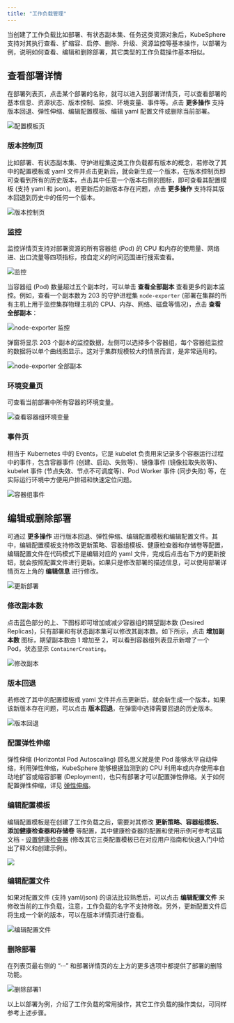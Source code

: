 ```yaml
---
title: "工作负载管理"
---
```


当创建了工作负载比如部署、有状态副本集、任务这类资源对象后，KubeSphere 支持对其执行查看、扩缩容、启停、删除、升级、资源监控等基本操作，以部署为例，说明如何查看、编辑和删除部署，其它类型的工作负载操作基本相似。

## 查看部署详情 

在部署列表页，点击某个部署的名称，就可以进入到部署详情页，可以查看部署的基本信息、资源状态、版本控制、监控、环境变量、事件等。点击 **更多操作** 支持版本回退、弹性伸缩、编辑配置模板、编辑 yaml 配置文件或删除当前部署。

![配置模板页](/ae_deployment_details1.png)

### 版本控制页

比如部署、有状态副本集、守护进程集这类工作负载都有版本的概念，若修改了其中的配置模板或 yaml 文件并点击更新后，就会新生成一个版本，在版本控制页即可查看到所有的历史版本，点击其中任意一个版本右侧的图标，即可查看其配置模板 (支持 yaml 和 json)。若更新后的新版本存在问题，点击 **更多操作** 支持将其版本回退到历史中的任何一个版本。

![版本控制页](/ae_deployment_details_resource.png)

### 监控

监控详情页支持对部署资源的所有容器组 (Pod) 的 CPU 和内存的使用量、网络进、出口流量等四项指标，按自定义的时间范围进行搜索查看。

![监控](/deployment-monitoring.png)

当容器组 (Pod) 数量超过五个副本时，可以单击 **查看全部副本** 查看更多的副本监控。例如，查看一个副本数为 203 的守护进程集 `node-exporter` (部署在集群的所有主机上用于监控集群物理主机的 CPU、内存、网络、磁盘等情况)，点击 **查看全部副本**：

![node-exporter 监控](/node-exporter-monitoring.png)

弹窗将显示 203 个副本的监控数据，左侧可以选择多个容器组，每个容器组监控的数据将以单个曲线图显示。这对于集群规模较大的情景而言，是非常适用的。

![node-exporter 全部副本](/node-exporter-monitoring-lists.png)

### 环境变量页

可查看当前部署中所有容器的环境变量。

![查看容器组环境变量](/ae_deployment_details_env.png)

### 事件页

相当于 Kubernetes 中的 Events，它是 kubelet 负责用来记录多个容器运行过程中的事件，包含容器事件 (创建、启动、失败等)、镜像事件 (镜像拉取失败等)、kubelet 事件 (节点失效、节点不可调度等)、Pod Worker 事件 (同步失败) 等，在实际运行环境中方便用户排错和快速定位问题。

![容器组事件](/ae_deployment_details_events.png)


## 编辑或删除部署

可通过 **更多操作** 进行版本回退、弹性伸缩、编辑配置模板和编辑配置文件。其中，编辑配置模板支持修改更新策略、容器组模板、健康检查器和存储卷等配置，编辑配置文件在代码模式下是编辑对应的 yaml 文件，完成后点击右下方的更新按钮，就会按照配置文件进行更新。如果只是修改部署的描述信息，可以使用部署详情页左上角的 **编辑信息** 进行修改。

![更新部署](/ae_deployment_update_1.png)

### 修改副本数

点击蓝色部分的上、下图标即可增加或减少容器组的期望副本数  (Desired Replicas)，只有部署和有状态副本集可以修改其副本数。如下所示，点击 **增加副本数** 图标，期望副本数由 1 增加至 2，可以看到容器组列表显示新增了一个 Pod，状态显示 `ContainerCreating`。

![修改副本](/update-replicas.png)

### 版本回退

若修改了其中的配置模板或 yaml 文件并点击更新后，就会新生成一个版本，如果该新版本存在问题，可以点击 **版本回退**，在弹窗中选择需要回退的历史版本。

![版本回退](/revert-setting.png)

### 配置弹性伸缩

弹性伸缩 (Horizontal Pod Autoscaling) 顾名思义就是使 Pod 能够水平自动伸缩，利用弹性伸缩，KubeSphere 能够根据监测到的 CPU 利用率或内存使用率自动地扩容或缩容部署 (Deployment)，也只有部署才可以配置弹性伸缩。关于如何配置弹性伸缩，详见 [弹性伸缩](../../quick-start/HPA)。

### 编辑配置模板

编辑配置模板是在创建了工作负载之后，需要对其修改 **更新策略、容器组模板、添加健康检查器和存储卷** 等配置，其中健康检查器的配置和使用示例可参考这篇文档 - [设置健康检查器](../health-check) (修改其它三类配置模板已在对应用户指南和快速入门中给出了释义和创建示例)。

![](/edit-configuration-template.png)

### 编辑配置文件

如果对配置文件 (支持 yaml/json) 的语法比较熟悉后，可以点击 **编辑配置文件** 来修改当前的工作负载，注意，工作负载的名字不支持修改。另外，更新配置文件后将生成一个新的版本，可以在版本详情页进行查看。

![编辑配置文件](/edit-yaml.png)

### 删除部署

在列表页最右侧的 “···” 和部署详情页的左上方的更多选项中都提供了部署的删除功能。

 ![删除部署1](/ae_deployment_delete.png)

 以上以部署为例，介绍了工作负载的常用操作，其它工作负载的操作类似，可同样参考上述步骤。
